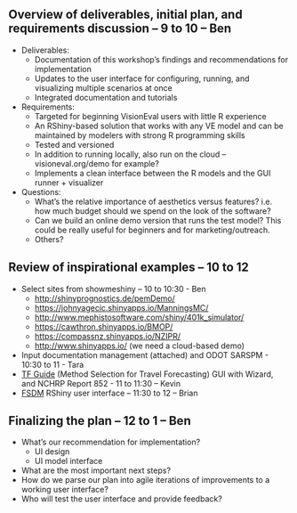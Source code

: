 ## Overview of deliverables, initial plan, and requirements discussion – 9 to 10 – Ben
  - Deliverables: 
    - Documentation of this workshop’s findings and recommendations for implementation
    - Updates to the user interface for configuring, running, and visualizing multiple scenarios at once
    - Integrated documentation and tutorials
  - Requirements:
    - Targeted for beginning VisionEval users with little R experience
    - An RShiny-based solution that works with any VE model and can be maintained by modelers with strong R programming skills
    - Tested and versioned
    - In addition to running locally, also run on the cloud – visioneval.org/demo for example?
    - Implements a clean interface between the R models and the GUI runner + visualizer
  - Questions: 
    - What’s the relative importance of aesthetics versus features?  i.e. how much budget should we spend on the look of the software? 
    - Can we build an online demo version that runs the test model?  This could be really useful for beginners and for marketing/outreach.
    - Others?

## Review of inspirational examples – 10 to 12
  - Select sites from showmeshiny – 10 to 10:30 - Ben 
    - http://shinyprognostics.de/pemDemo/
    - https://johnyagecic.shinyapps.io/ManningsMC/
    - http://www.mephistosoftware.com/shiny/401k_simulator/
    - https://cawthron.shinyapps.io/BMOP/
    - https://compassnz.shinyapps.io/NZIPR/
    - http://www.shinyapps.io/ (we need a cloud-based demo)
  - Input documentation management (attached) and ODOT SARSPM - 10:30 to 11 - Tara
  - [TF Guide](https://rguide.rsginc.com) (Method Selection for Travel Forecasting) GUI with Wizard, and NCHRP Report 852 - 11 to 11:30 – Kevin 
  - [FSDM](https://github.com/gregorbj/FSDM) RShiny user interface – 11:30 to 12 – Brian  

## Finalizing the plan –  12 to 1 – Ben 
  - What’s our recommendation for implementation?
    - UI design
    - UI model interface
  - What are the most important next steps?
  - How do we parse our plan into agile iterations of improvements to a working user interface?
  - Who will test the user interface and provide feedback?

